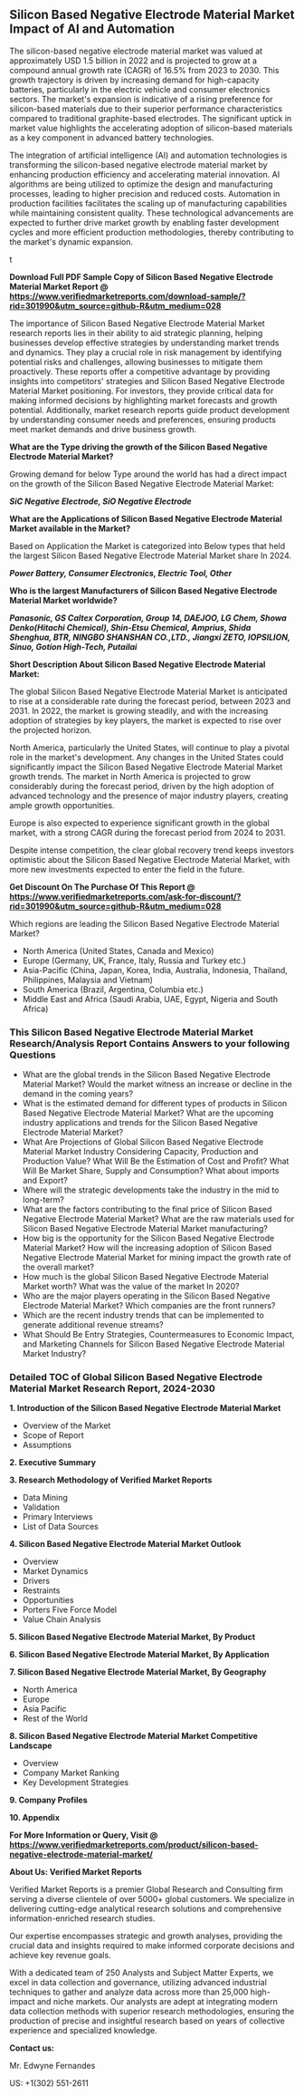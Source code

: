 <h2>Silicon Based Negative Electrode Material Market Impact of AI and Automation</h2><p>The silicon-based negative electrode material market was valued at approximately USD 1.5 billion in 2022 and is projected to grow at a compound annual growth rate (CAGR) of 16.5% from 2023 to 2030. This growth trajectory is driven by increasing demand for high-capacity batteries, particularly in the electric vehicle and consumer electronics sectors. The market's expansion is indicative of a rising preference for silicon-based materials due to their superior performance characteristics compared to traditional graphite-based electrodes. The significant uptick in market value highlights the accelerating adoption of silicon-based materials as a key component in advanced battery technologies.</p><p>The integration of artificial intelligence (AI) and automation technologies is transforming the silicon-based negative electrode material market by enhancing production efficiency and accelerating material innovation. AI algorithms are being utilized to optimize the design and manufacturing processes, leading to higher precision and reduced costs. Automation in production facilities facilitates the scaling up of manufacturing capabilities while maintaining consistent quality. These technological advancements are expected to further drive market growth by enabling faster development cycles and more efficient production methodologies, thereby contributing to the market's dynamic expansion.</p>t</p><p id="" class=""><strong>Download Full PDF Sample Copy of Silicon Based Negative Electrode Material Market Report @ <a href="https://www.verifiedmarketreports.com/download-sample/?rid=301990&utm_source=github-R&utm_medium=028" target="_blank">https://www.verifiedmarketreports.com/download-sample/?rid=301990&utm_source=github-R&utm_medium=028</a></strong></p><p>The importance of&nbsp;Silicon Based Negative Electrode Material Market research reports lies in their ability to aid strategic planning, helping businesses develop effective strategies by understanding market trends and dynamics. They play a crucial role in risk management by identifying potential risks and challenges, allowing businesses to mitigate them proactively. These reports offer a competitive advantage by providing insights into competitors' strategies and Silicon Based Negative Electrode Material Market positioning. For investors, they provide critical data for making informed decisions by highlighting market forecasts and growth potential. Additionally, market research reports guide product development by understanding consumer needs and preferences, ensuring products meet market demands and drive business growth.</p><p><strong>What are the&nbsp;Type driving the growth of the Silicon Based Negative Electrode Material Market?</strong></p><p id="" class="">Growing demand for below Type around the world has had a direct impact on the growth of the Silicon Based Negative Electrode Material Market:</p><em><strong>SiC Negative Electrode, SiO Negative Electrode</strong></em></p><strong>What are the&nbsp;Applications&nbsp;of Silicon Based Negative Electrode Material Market available in the Market?</strong></p><p id="" class="">Based on Application the Market is categorized into Below types that held the largest Silicon Based Negative Electrode Material Market share In 2024.</p><em><strong>Power Battery, Consumer Electronics, Electric Tool, Other</strong></em></p><strong>Who is the largest Manufacturers of Silicon Based Negative Electrode Material Market worldwide?</strong></p><p><em><strong>Panasonic, GS Caltex Corporation, Group 14, DAEJOO, LG Chem, Showa Denko(Hitachi Chemical), Shin-Etsu Chemical, Amprius, Shida Shenghua, BTR, NINGBO SHANSHAN CO.,LTD., Jiangxi ZETO, IOPSILION, Sinuo, Gotion High-Tech, Putailai</strong></em></p><p id="" class=""><strong>Short Description About Silicon Based Negative Electrode Material Market:</strong></p><p>The global Silicon Based Negative Electrode Material Market is anticipated to rise at a considerable rate during the forecast period, between 2023 and 2031. In 2022, the market is growing steadily, and with the increasing adoption of strategies by key players, the market is expected to rise over the projected horizon.</p><p>North America, particularly the United States, will continue to play a pivotal role in the market's development. Any changes in the United States could significantly impact the Silicon Based Negative Electrode Material Market growth trends. The market in North America is projected to grow considerably during the forecast period, driven by the high adoption of advanced technology and the presence of major industry players, creating ample growth opportunities.</p><p>Europe is also expected to experience significant growth in the global market, with a strong CAGR during the forecast period from 2024 to 2031.</p><p>Despite intense competition, the clear global recovery trend keeps investors optimistic about the Silicon Based Negative Electrode Material Market, with more new investments expected to enter the field in the future.</p><p id="" class=""><strong>Get Discount On The Purchase Of This Report @ <a href="https://www.verifiedmarketreports.com/ask-for-discount/?rid=301990&utm_source=github-R&utm_medium=028" target="_blank">https://www.verifiedmarketreports.com/ask-for-discount/?rid=301990&utm_source=github-R&utm_medium=028</a></strong></p>Which regions are leading the Silicon Based Negative Electrode Material Market?</p><ul><li>North America (United States, Canada and Mexico)</li><li>Europe (Germany, UK, France, Italy, Russia and Turkey etc.)</li><li>Asia-Pacific (China, Japan, Korea, India, Australia, Indonesia, Thailand, Philippines, Malaysia and Vietnam)</li><li>South America (Brazil, Argentina, Columbia etc.)</li><li>Middle East and Africa (Saudi Arabia, UAE, Egypt, Nigeria and South Africa)</li></ul><h3 id="" class="">This Silicon Based Negative Electrode Material Market Research/Analysis Report Contains Answers to your following Questions</h3><ul><li>What are the global trends in the Silicon Based Negative Electrode Material Market? Would the market witness an increase or decline in the demand in the coming years?</li><li>What is the estimated demand for different types of products in Silicon Based Negative Electrode Material Market? What are the upcoming industry applications and trends for the Silicon Based Negative Electrode Material Market?</li><li>What Are Projections of Global Silicon Based Negative Electrode Material Market Industry Considering Capacity, Production and Production Value? What Will Be the Estimation of Cost and Profit? What Will Be Market Share, Supply and Consumption? What about imports and Export?</li><li>Where will the strategic developments take the industry in the mid to long-term?</li><li>What are the factors contributing to the final price of Silicon Based Negative Electrode Material Market? What are the raw materials used for Silicon Based Negative Electrode Material Market manufacturing?</li><li>How big is the opportunity for the Silicon Based Negative Electrode Material Market? How will the increasing adoption of Silicon Based Negative Electrode Material Market for mining impact the growth rate of the overall market?</li><li>How much is the global Silicon Based Negative Electrode Material Market worth? What was the value of the market In 2020?</li><li>Who are the major players operating in the Silicon Based Negative Electrode Material Market? Which companies are the front runners?</li><li>Which are the recent industry trends that can be implemented to generate additional revenue streams?</li><li>What Should Be Entry Strategies, Countermeasures to Economic Impact, and Marketing Channels for Silicon Based Negative Electrode Material Market Industry?</li></ul><h3 id="" class="">Detailed TOC of Global Silicon Based Negative Electrode Material Market Research Report, 2024-2030</h3><p id="" class=""><strong>1. Introduction of the Silicon Based Negative Electrode Material Market</strong></p><ul><li>Overview of the Market</li><li>Scope of Report</li><li>Assumptions</li></ul><p id="" class=""><strong>2. Executive Summary</strong></p><p id="" class=""><strong>3. Research Methodology of Verified Market Reports</strong></p><ul><li>Data Mining</li><li>Validation</li><li>Primary Interviews</li><li>List of Data Sources</li></ul><p id="" class=""><strong>4. Silicon Based Negative Electrode Material Market Outlook</strong></p><ul><li>Overview</li><li>Market Dynamics</li><li>Drivers</li><li>Restraints</li><li>Opportunities</li><li>Porters Five Force Model</li><li>Value Chain Analysis</li></ul><p id="" class=""><strong>5. Silicon Based Negative Electrode Material Market, By Product</strong></p><p id="" class=""><strong>6. Silicon Based Negative Electrode Material Market, By Application</strong></p><p id="" class=""><strong>7. Silicon Based Negative Electrode Material Market, By Geography</strong></p><ul><li>North America</li><li>Europe</li><li>Asia Pacific</li><li>Rest of the World</li></ul><p id="" class=""><strong>8. Silicon Based Negative Electrode Material Market Competitive Landscape</strong></p><ul><li>Overview</li><li>Company Market Ranking</li><li>Key Development Strategies</li></ul><p id="" class=""><strong>9. Company Profiles</strong></p><p id="" class=""><strong>10. Appendix</strong></p><p id="" class=""><strong>For More Information or Query, Visit @ <a href="https://www.verifiedmarketreports.com/product/silicon-based-negative-electrode-material-market/" target="_blank">https://www.verifiedmarketreports.com/product/silicon-based-negative-electrode-material-market/</a></strong></p><p id="" class=""><strong>About Us: Verified Market Reports</strong></p><p id="" class="">Verified Market Reports is a premier Global Research and Consulting firm serving a diverse clientele of over 5000+ global customers. We specialize in delivering cutting-edge analytical research solutions and comprehensive information-enriched research studies.</p><p id="" class="">Our expertise encompasses strategic and growth analyses, providing the crucial data and insights required to make informed corporate decisions and achieve key revenue goals.</p><p id="" class="">With a dedicated team of 250 Analysts and Subject Matter Experts, we excel in data collection and governance, utilizing advanced industrial techniques to gather and analyze data across more than 25,000 high-impact and niche markets. Our analysts are adept at integrating modern data collection methods with superior research methodologies, ensuring the production of precise and insightful research based on years of collective experience and specialized knowledge.</p><p id="" class=""><strong>Contact us:</strong></p><p id="" class="">Mr. Edwyne Fernandes</p><p id="" class="">US: +1(302) 551-2611</p>